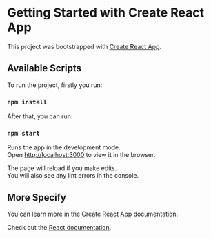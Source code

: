 # Getting Started with Create React App

This project was bootstrapped with [Create React App](https://github.com/facebook/create-react-app).

## Available Scripts

To run the project, firstly you run:

### `npm install`

After that, you can run:

### `npm start`

Runs the app in the development mode.\
Open [http://localhost:3000](http://localhost:3000) to view it in the browser.

The page will reload if you make edits.\
You will also see any lint errors in the console.

## More Specify

You can learn more in the [Create React App documentation](https://facebook.github.io/create-react-app/docs/getting-started).

Check out the [React documentation](https://reactjs.org/).
